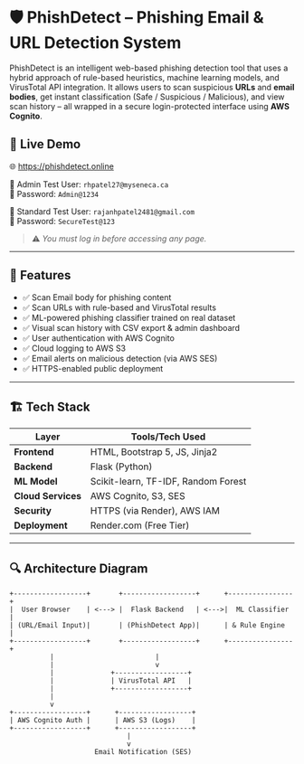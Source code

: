 # 🛡️ PhishDetect – Phishing Email & URL Detection System

PhishDetect is an intelligent web-based phishing detection tool that uses a hybrid approach of rule-based heuristics, machine learning models, and VirusTotal API integration. It allows users to scan suspicious **URLs** and **email bodies**, get instant classification (Safe / Suspicious / Malicious), and view scan history – all wrapped in a secure login-protected interface using **AWS Cognito**.

## 🔗 Live Demo

🌐 https://phishdetect.online  

👤 Admin Test User: `rhpatel27@myseneca.ca`  
🔑 Password: `Admin@1234` 

👤 Standard Test User: `rajanhpatel2481@gmail.com`  
🔑 Password: `SecureTest@123`  


> ⚠️ *You must log in before accessing any page.*

---

## 🧩 Features

- ✅ Scan Email body for phishing content
- ✅ Scan URLs with rule-based and VirusTotal results
- ✅ ML-powered phishing classifier trained on real dataset
- ✅ Visual scan history with CSV export & admin dashboard
- ✅ User authentication with AWS Cognito
- ✅ Cloud logging to AWS S3
- ✅ Email alerts on malicious detection (via AWS SES)
- ✅ HTTPS-enabled public deployment

---

## 🏗️ Tech Stack

| Layer            | Tools/Tech Used |
|------------------|-----------------|
| **Frontend**     | HTML, Bootstrap 5, JS, Jinja2 |
| **Backend**      | Flask (Python) |
| **ML Model**     | Scikit-learn, TF-IDF, Random Forest |
| **Cloud Services** | AWS Cognito, S3, SES |
| **Security**     | HTTPS (via Render), AWS IAM |
| **Deployment**   | Render.com (Free Tier) |

---

## 🔍 Architecture Diagram

```plaintext
+------------------+       +------------------+      +----------------+
|  User Browser    | <---> |  Flask Backend   | <--->|  ML Classifier |
| (URL/Email Input)|       | (PhishDetect App)|      | & Rule Engine  |
+------------------+       +------------------+      +----------------+
          |                         |
          |                         v
          |              +------------------+
          |              | VirusTotal API   |
          |              +------------------+
          |
          v
+------------------+      +------------------+
| AWS Cognito Auth |      | AWS S3 (Logs)    |
+------------------+      +------------------+
                             |
                             v
                     Email Notification (SES)
